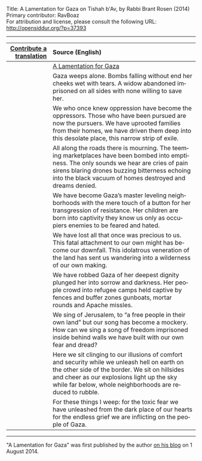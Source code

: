 <html>
<head></head>
<body>
Title: A Lamentation for Gaza on Tishah b'Av, by Rabbi Brant Rosen (2014)<br />
Primary contributor: RavBoaz<br />
For attribution and license, please consult the following URL: <a href="http://opensiddur.org/?p=37393">http://opensiddur.org/?p=37393</a>
<p />
<hr />

<table style="margin-left: auto;margin-right: auto;" class="draggable">
<thead><tr><th id="x" style="text-align: right;"><a href="/contribute/upload">Contribute a translation</a></th><th style="text-align: left;">Source (English)</th></tr></thead>
<tbody>
<tr><td style="vertical-align:top;">
<div class="liturgy" lang="he">

</span></div></td>
 
<td style="vertical-align:top;">
<div class="english" lang="en">
<u>A Lamentation for Gaza</u>
</div></td></tr>


<tr><td style="vertical-align:top;">
<div class="liturgy" lang="he">

</span></div></td>
 
<td style="vertical-align:top;">
<div class="english" lang="en">
Gaza weeps alone.
Bombs falling without end
her cheeks wet with tears.
A widow abandoned
imprisoned on all sides
with none willing to save her.
</div></td></tr>


<tr><td style="vertical-align:top;">
<div class="liturgy" lang="he">

</span></div></td>
 
<td style="vertical-align:top;">
<div class="english" lang="en">
We who once knew oppression
have become the oppressors.
Those who have been pursued
are now the pursuers.
We have uprooted families
from their homes, we have
driven them deep into
this desolate place,
this narrow strip of exile.
</div></td></tr>


<tr><td style="vertical-align:top;">
<div class="liturgy" lang="he">

</span></div></td>
 
<td style="vertical-align:top;">
<div class="english" lang="en">
All along the roads there is mourning.
The teeming marketplaces
have been bombed into emptiness.
The only sounds we hear
are cries of pain
sirens blaring
drones buzzing
bitterness echoing
into the black vacuum
of homes destroyed
and dreams denied.
</div></td></tr>


<tr><td style="vertical-align:top;">
<div class="liturgy" lang="he">

</span></div></td>
 
<td style="vertical-align:top;">
<div class="english" lang="en">
We have become Gaza’s master
leveling neighborhoods
with the mere touch of a button
for her transgression of resistance.
Her children are born into captivity
they know us only as occupiers
enemies to be feared
and hated.
</div></td></tr>


<tr><td style="vertical-align:top;">
<div class="liturgy" lang="he">

</span></div></td>
 
<td style="vertical-align:top;">
<div class="english" lang="en">
We have lost all
that once was precious to us.
This fatal attachment to our own might
has become our downfall.
This idolatrous veneration of the land
has sent us wandering into
a wilderness of our own making.
</div></td></tr>


<tr><td style="vertical-align:top;">
<div class="liturgy" lang="he">

</span></div></td>
 
<td style="vertical-align:top;">
<div class="english" lang="en">
We have robbed Gaza of
her deepest dignity
plunged her into sorrow and darkness.
Her people crowd into refugee camps
held captive by fences and buffer zones
gunboats, mortar rounds
and Apache missles.
</div></td></tr>


<tr><td style="vertical-align:top;">
<div class="liturgy" lang="he">

</span></div></td>
 
<td style="vertical-align:top;">
<div class="english" lang="en">
We sing of Jerusalem,
to “a free people in their own land”
but our song has become a mockery.
How can we sing a song of freedom
imprisoned inside behind walls we have built
with our own fear and dread?
</div></td></tr>


<tr><td style="vertical-align:top;">
<div class="liturgy" lang="he">

</span></div></td>
 
<td style="vertical-align:top;">
<div class="english" lang="en">
Here we sit clinging to our illusions
of comfort and security
while we unleash hell on earth
on the other side of the border.
We sit on hillsides and cheer
as our explosions light up the sky
while far below, whole neighborhoods
are reduced to rubble.
</div></td></tr>


<tr><td style="vertical-align:top;">
<div class="liturgy" lang="he">

</span></div></td>
 
<td style="vertical-align:top;">
<div class="english" lang="en">
For these things I weep:
for the toxic fear we have unleashed
from the dark place of our hearts
for the endless grief
we are inflicting
on the people of Gaza.
</div></td></tr>
</tbody></table>

<hr />

"A Lamentation for Gaza" was first published by the author <a href="https://rabbibrant.com/2014/08/01/for-tisha-bav-a-lamentation-for-gaza/">on his blog</a> on 1 August 2014.

&nbsp;
</body>
</html>